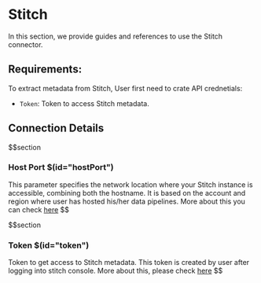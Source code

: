 # Stitch 

In this section, we provide guides and references to use the Stitch connector.

## Requirements:

To extract metadata from Stitch, User first need to crate API crednetials:
- `Token`: Token to access Stitch metadata.

## Connection Details

$$section
### Host Port $(id="hostPort")
This parameter specifies the network location where your Stitch instance is accessible, combining both the hostname.
It is based on the account and region where user has hosted his/her data pipelines. More about this you can check <a href="https://www.stitchdata.com/docs/developers/import-api/api#base-urls" target="_blank">here</a>
$$

$$section
### Token $(id="token")
Token to get access to Stitch metadata. This token is created by user after logging into stitch console. More about this, please check <a href="https://www.stitchdata.com/docs/developers/import-api/guides/quick-start#obtain-api-credentials" target="_blank">here</a>
$$
